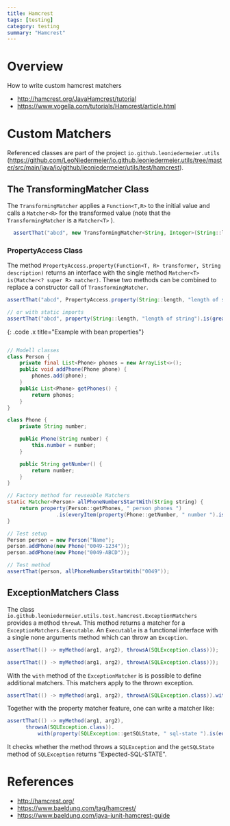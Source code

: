 ```yaml
---
title: Hamcrest
tags: [testing]
category: testing
summary: "Hamcrest"
---
```


# Overview

How to write custom hamcrest matchers

* <http://hamcrest.org/JavaHamcrest/tutorial>
* <https://www.vogella.com/tutorials/Hamcrest/article.html>

# Custom Matchers

Referenced classes are part of the project `io.github.leoniedermeier.utils` (<https://github.com/LeoNiedermeier/io.github.leoniedermeier.utils/tree/master/src/main/java/io/github/leoniedermeier/utils/test/hamcrest>).

## The TransformingMatcher Class
The `TransformingMatcher` applies a `Function<T,R>` to the initial value and calls a 
`Matcher<R>` for the transformed value (note that the `TransformingMatcher` is a `Matcher<T>` ).

~~~java
  assertThat("abcd", new TransformingMatcher<String, Integer>(String::length, "myText", Matchers.greaterThan(2)));
~~~

### PropertyAccess Class
The method `PropertyAccess.property(Function<T, R> transformer, String description)` returns an interface with the single method 
`Matcher<T> is(Matcher<? super R> matcher)`. These two methods can be combined to replace a constructor call of `TransformingMatcher`.   

~~~java
assertThat("abcd", PropertyAccess.property(String::length, "length of string").is(Matchers.greaterThan(2)));

// or with static imports
assertThat("abcd", property(String::length, "length of string").is(greaterThan(2)));
~~~

{: .code .x title="Example with bean properties"}
~~~java

// Modell classes
class Person {
    private final List<Phone> phones = new ArrayList<>();
    public void addPhone(Phone phone) {
        phones.add(phone);
    }
    public List<Phone> getPhones() {
        return phones;
    }
}

class Phone {
    private String number;

    public Phone(String number) {
        this.number = number;
    }

    public String getNumber() {
        return number;
    }
}

// Factory method for reuseable Matchers
static Matcher<Person> allPhoneNumbersStartWith(String string) {
    return property(Person::getPhones, " person phones ")
                .is(everyItem(property(Phone::getNumber, " number ").is(Matchers.startsWith(string))));
}

// Test setup
Person person = new Person("Name");
person.addPhone(new Phone("0049-1234"));
person.addPhone(new Phone("0049-ABCD"));

// Test method
assertThat(person, allPhoneNumbersStartWith("0049"));
~~~


## ExceptionMatchers Class
The class `io.github.leoniedermeier.utils.test.hamcrest.ExceptionMatchers` provides a method `throwA`. This method returns a 
matcher for a `ExceptionMatchers.Executable`. An `Executable` is a functional 
interface with a single none arguments method which can throw an `Exception`.

~~~java
assertThat(() -> myMethod(arg1, arg2), throwsA(SQLException.class)));
~~~


~~~java
assertThat(() -> myMethod(arg1, arg2), throwsA(SQLException.class)));
~~~

With the `with` method of the `ExceptionMatcher` is is possible to define additional matchers. This matchers apply to the thrown exception.

~~~java
assertThat(() -> myMethod(arg1, arg2), throwsA(SQLException.class)).with(matcherForException) ));
~~~

Together with the property matcher feature, one can write a matcher like:

~~~java
assertThat(() -> myMethod(arg1, arg2), 
      throwsA(SQLException.class)).
          with(property(SQLException::getSQLState, " sql-state ").is(equalTo("Expected-SQL-STATE"))));
~~~

It checks whether the method throws a `SQLException` and the `getSQLState` method of `SQLException` returns "Expected-SQL-STATE".

# References

* <http://hamcrest.org/>
* <https://www.baeldung.com/tag/hamcrest/>
* <https://www.baeldung.com/java-junit-hamcrest-guide>  